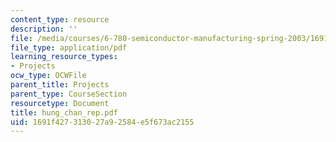 ```yaml
---
content_type: resource
description: ''
file: /media/courses/6-780-semiconductor-manufacturing-spring-2003/1691f427313027a92584e5f673ac2155_hung_chan_rep.pdf
file_type: application/pdf
learning_resource_types:
- Projects
ocw_type: OCWFile
parent_title: Projects
parent_type: CourseSection
resourcetype: Document
title: hung_chan_rep.pdf
uid: 1691f427-3130-27a9-2584-e5f673ac2155
---
```

